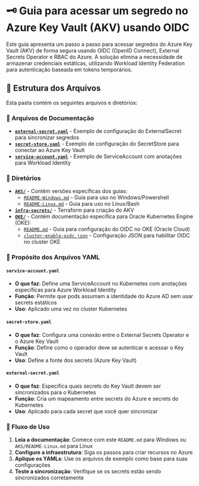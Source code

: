 # 🗝️ Guia para acessar um segredo no Azure Key Vault (AKV) usando OIDC

Este guia apresenta um passo a passo para acessar segredos do Azure Key Vault (AKV) de forma segura usando OIDC (OpenID Connect), External Secrets Operator e RBAC do Azure. A solução elimina a necessidade de armazenar credenciais estáticas, utilizando Workload Identity Federation para autenticação baseada em tokens temporários.

## 📁 Estrutura dos Arquivos

Esta pasta contém os seguintes arquivos e diretórios:

### 📄 Arquivos de Documentação
- **[`external-secret.yaml`](external-secret.yaml)** - Exemplo de configuração do ExternalSecret para sincronizar segredos
- **[`secret-store.yaml`](secret-store.yaml)** - Exemplo de configuração do SecretStore para conectar ao Azure Key Vault
- **[`service-account.yaml`](service-account.yaml)** - Exemplo de ServiceAccount com anotações para Workload Identity

### 📂 Diretórios
- **[`AKS/`](AKS/)** - Contém versões específicas dos guias:
  - [`README-Windows.md`](AKS/README-Windows.md) - Guia para uso no Windows/Powershell
  - [`README-Linux.md`](AKS/README-Linux.md) - Guia para uso no Linux/Bash
- **[`infra-secrets/`](infra-secrets/)** - Terraform para criação do AKV
- **[`OKE/`](OKE/)** - Contém documentação específica para Oracle Kubernetes Engine (OKE):
  - [`README.md`](OKE/README.md) - Guia para configuração do OIDC no OKE (Oracle Cloud)
  - [`cluster-enable-oidc.json`](OKE/cluster-enable-oidc.json) - Configuração JSON para habilitar OIDC no cluster OKE

### 🎯 Propósito dos Arquivos YAML

#### `service-account.yaml`
- **O que faz**: Define uma ServiceAccount no Kubernetes com anotações específicas para Azure Workload Identity
- **Função**: Permite que pods assumam a identidade do Azure AD sem usar secrets estáticos
- **Uso**: Aplicado uma vez no cluster Kubernetes

#### `secret-store.yaml`
- **O que faz**: Configura uma conexão entre o External Secrets Operator e o Azure Key Vault
- **Função**: Define como o operador deve se autenticar e acessar o Key Vault
- **Uso**: Define a fonte dos secrets (Azure Key Vault)

#### `external-secret.yaml`
- **O que faz**: Especifica quais secrets do Key Vault devem ser sincronizados para o Kubernetes
- **Função**: Cria um mapeamento entre secrets do Azure e secrets do Kubernetes
- **Uso**: Aplicado para cada secret que você quer sincronizar

### 🚀 Fluxo de Uso

1. **Leia a documentação**: Comece com este `README.md` para Windows ou `AKS/README-Linux.md` para Linux
2. **Configure a infraestrutura**: Siga os passos para criar recursos no Azure
3. **Aplique os YAMLs**: Use os arquivos de exemplo como base para suas configurações
4. **Teste a sincronização**: Verifique se os secrets estão sendo sincronizados corretamente